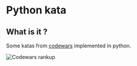 # Python kata 

## What is it ?
Some katas from [codewars](https://www.codewars.com/) implemented in python.

![Codewars rankup](https://www.codewars.com/users/dgoncalvesramos/badges/large)
